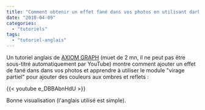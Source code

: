 ```yaml
---
title: "Comment obtenir un effet fané dans vos photos en utilisant darktable"
date: "2018-04-09"
categories: 
  - "tutoriels"
tags: 
  - "tutoriel-anglais"
---
```


Un tutoriel anglais de [AXIOM GRAPH](https://www.youtube.com/channel/UC7VJcWHbJXZXghUXoHEp9aQ) (muet de 2 mn, il ne peut pas être sous-titré automatiquement par YouTube) montre comment ajouter un effet de fané dans dans vos photos et apprendre à utiliser le module "virage partiel" pour ajouter des couleurs aux ombres et reflets : 

{{< youtube e_DBBAbnHdU >}} 

Bonne visualisation (l'anglais utilisé est simple).
